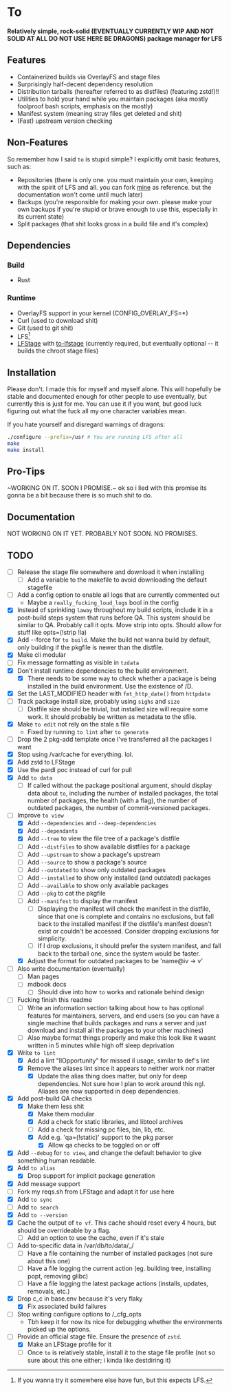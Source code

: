 # To

<!-- TODO: update the below line when I'm comfortable with the state of this
           project -->
**Relatively simple, rock-solid (EVENTUALLY CURRENTLY WIP AND NOT SOLID AT ALL DO
NOT USE HERE BE DRAGONS) package manager for LFS**

## Features
- Containerized builds via OverlayFS and stage files
- Surprisingly half-decent dependency resolution
- Distribution tarballs (hereafter referred to as distfiles) (featuring zstd!)!!
- Utilities to hold your hand while you maintain packages (aka mostly foolproof
bash scripts, emphasis on the mostly)
- Manifest system (meaning stray files get deleted and shit)
- (Fast) upstream version checking

## Non-Features
So remember how I said `to` is stupid simple? I explicitly omit basic features,
such as:
<!-- TODO: update the below bullet point when `to` is not in its current state -->
<!-- TODO: write documentation on repo maintenance and update the below bullet
           point -->
- Repositories (there is only one. you must maintain your own, keeping with the
spirit of LFS and all. you can fork
[mine](https://github.com/Toxikuu/to-pkgs.git) as reference. but the
documentation won't come until much later)
- Backups (you're responsible for making your own. please make your own backups
if you're stupid or brave enough to use this, especially in its current state)
- Split packages (that shit looks gross in a build file and it's complex)

## Dependencies
### Build
- Rust
### Runtime
- OverlayFS support in your kernel (CONFIG_OVERLAY_FS=*)
- Curl (used to download shit)
- Git (used to git shit)
- LFS[^1]
- [LFStage](https://github.com/Toxikuu/lfstage.git) with
[to-lfstage](https://github.com/Toxikuu/to-lfstage.git) (currently required, but
eventually optional -- it builds the chroot stage files)

<!-- TODO: Verify whether LFS is required cus lowkey idt it is -->
[^1]: If you wanna try it somewhere else have fun, but this expects LFS.

## Installation
Please don't. I made this for myself and myself alone. This will hopefully be
stable and documented enough for other people to use eventually, but currently
this is just for me. You can use it if you want, but good luck figuring out what
the fuck all my one character variables mean.

If you hate yourself and disregard warnings of dragons:
```bash
./configure --prefix=/usr # You are running LFS after all
make
make install
```

## Pro-Tips
~WORKING ON IT. SOON I PROMISE.~ ok so i lied with this promise its gonna be a
bit because there is so much shit to do.

## Documentation
NOT WORKING ON IT YET. PROBABLY NOT SOON. NO PROMISES.

## TODO
- [ ] Release the stage file somewhere and download it when installing
    - [ ] Add a variable to the makefile to avoid downloading the default
    stagefile
- [ ] Add a config option to enable all logs that are currently commented out
    - Maybe a `really_fucking_loud_logs` bool in the config
- [x] Instead of sprinkling `laway` throughout my build scripts, include it in a
post-build steps system that runs before QA. This system should be similar to
QA. Probably call it opts. Move strip into opts. Should allow for stuff like
opts=(!strip !la)
- [x] Add --force for `to build`. Make the build not wanna build by default,
only building if the pkgfile is newer than the distfile.
- [x] Make cli modular
- [ ] Fix message formatting as visible in `tzdata`
- [x] Don't install runtime dependencies to the build environment.
    - [x] There needs to be some way to check whether a package is being
    installed in the build environment. Use the existence of /D.
- [x] Set the LAST_MODIFIED header with `fmt_http_date()` from `httpdate`
- [ ] Track package install size, probably using `sighs` and `size`
    - [ ] Distfile size should be trivial, but installed size will require some
    work. It should probably be written as metadata to the sfile.
- [x] Make `to edit` not rely on the stale s file
    - Fixed by running `to lint` after `to generate`
- [ ] Drop the 2 pkg-add template once I've transferred all the packages I want
- [x] Stop using /var/cache for everything. lol.
- [x] Add zstd to LFStage
- [x] Use the pardl poc instead of curl for pull
- [x] Add `to data`
    - [ ] If called without the package positional argument, should display data
    about `to`, including the number of installed packages, the total number of
    packages, the health (with a flag), the number of outdated packages, the
    number of commit-versioned packages.
- [ ] Improve `to view`
    - [x] Add `--dependencies` and `--deep-dependencies`
    - [x] Add `--dependants`
    - [x] Add `--tree` to view the file tree of a package's distfile
    - [ ] Add `--distfiles` to show available distfiles for a package
    - [ ] Add `--upstream` to show a package's upstream
    - [ ] Add `--source` to show a package's source
    - [ ] Add `--outdated` to show only outdated packages
    - [ ] Add `--installed` to show only installed (and outdated) packages
    - [ ] Add `--available` to show only available packages
    - [ ] Add `--pkg` to cat the pkgfile
    - [ ] Add `--manifest` to display the manifest
        - [ ] Displaying the manifest will check the manifest in the distfile,
        since that one is complete and contains no exclusions, but fall back to
        the installed manifest if the distfile's manifest doesn't exist or
        couldn't be accessed. Consider dropping exclusions for simplicity.
        - [ ] If I drop exclusions, it should prefer the system manifest, and
        fall back to the tarball one, since the system would be faster.
    - [x] Adjust the format for outdated packages to be 'name@iv -> v'
- [ ] Also write documentation (eventually)
    - [ ] Man pages
    - [ ] mdbook docs
        - [ ] Should dive into how `to` works and rationale behind design
- [ ] Fucking finish this readme
    - [ ] Write an information section talking about how `to` has optional
    features for maintainers, servers, and end users (so you can have a single
    machine that builds packages and runs a server and just download and install
    all the packages to your other machines)
    - [ ] Also maybe format things properly and make this look like it wasnt
    written in 5 minutes while high off sleep deprivation
- [x] Write `to lint`
    - [x] Add a lint "IlOpportunity" for missed il usage, similar to def's lint
    - [x] Remove the aliases lint since it appears to neither work nor matter
        - [x] Update the alias thing does matter, but only for deep
        dependencies. Not sure how I plan to work around this ngl. Aliases are
        now supported in deep dependencies.
- [x] Add post-build QA checks
     - [x] Make them less shit
        - [x] Make them modular
        - [x] Add a check for static libraries, and libtool archives
        - [ ] Add a check for missing pc files, bin, lib, etc.
        - [x] Add e.g. 'qa=(!static)' support to the pkg parser
            - [x] Allow qa checks to be toggled on or off
- [x] Add `--debug` for `to view`, and change the default behavior to give
      something human readable.
- [x] Add `to alias`
    - [x] Drop support for implicit package generation
- [x] Add message support
- [ ] Fork my reqs.sh from LFStage and adapt it for use here
- [x] Add `to sync`
- [ ] Add `to search`
- [x] Add `to --version`
- [x] Cache the output of `to vf`. This cache should reset every 4 hours, but
  should be overrideable by a flag.
    - [ ] Add an option to use the cache, even if it's stale
- [ ] Add to-specific data in /var/db/to/data/_/
    - [ ] Have a file containing the number of installed packages (not sure
    about this one)
    - [ ] Have a file logging the current action (eg. building tree, installing
    popt, removing glibc)
    - [ ] Have a file logging the latest package actions (installs, updates,
    removals, etc.)
- [x] Drop c_c in base.env because it's very flaky
    - [x] Fix associated build failures
- [ ] Stop writing configure options to /_cfg_opts
    - Tbh keep it for now its nice for debugging whether the environments
    picked up the options.
- [ ] Provide an official stage file. Ensure the presence of `zstd`.
    - [x] Make an LFStage profile for it
    - [ ] Once `to` is relatively stable, install it to the stage file profile
    (not so sure about this one either; i kinda like destdiring it)

